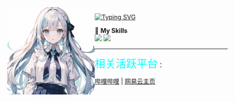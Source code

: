 <img align='left' src="assets/author.png" height="200">

<!-- <a href="#">
  <img align="right" src="https://github-readme-stats.vercel.app/api?username=Ksuriuri&count_private=true&show_icons=true&bg_color=15,f2f7fd,E0EAFC" />
</a> -->

[![Typing SVG](https://readme-typing-svg.herokuapp.com?size=25&duration=2500&color=8C43EA&vCenter=true&width=200&height=40&lines=Hi+Welcome!;I'm+这就是天幻呀)](https://git.io/typing-svg)

🌟 **My Skills**  
![](https://img.shields.io/badge/-Python-00599C?style=flat-square&logo=Python&logoColor=fff)
![](https://img.shields.io/badge/-Pytorch-3776AB?style=flat-square&logo=Pytorch&logoColor=fff)


---
<font face="微软雅黑" color=#00FFFF size=5>相关活跃平台</font>：

[哔哩哔哩](https://space.bilibili.com/287906485) | [网易云主页](https://music.163.com/#/artist?id=51429242)

